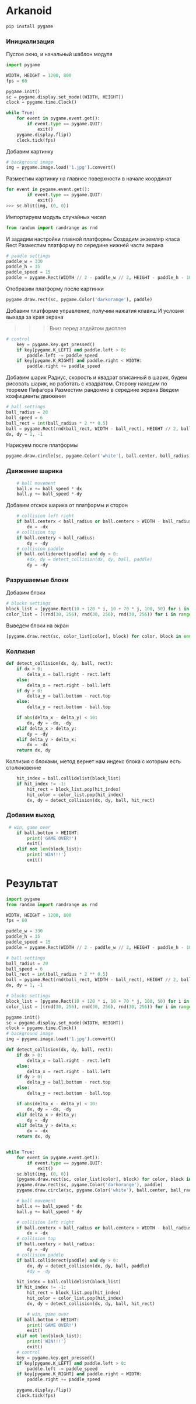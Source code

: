 # Arkanoid

```bash
pip install pygame
```

### Инициализация

Пустое окно, и начальный шаблон модуля

```python
import pygame

WIDTH, HEIGHT = 1200, 800
fps = 60

pygame.init()
sc = pygame.display.set_mode((WIDTH, HEIGHT))
clock = pygame.time.Clock()

while True:
    for event in pygame.event.get():
        if event.type == pygame.QUIT:
            exit()
    pygame.display.flip()
    clock.tick(fps)

```

Добавим картинку

```python
# background image
img = pygame.image.load('1.jpg').convert()
```

Разместим картинку на главное поверхности в начале координат
```python
for event in pygame.event.get():
        if event.type == pygame.QUIT:
            exit()
>>> sc.blit(img, (0, 0))
```

Импортируем модуль случайных чисел
```python
from random import randrange as rnd
```

И зададим настройки главной платформы
Создадим экземляр класа Rect
Разместим платформу по середине нижней части экрана
```python
# paddle settings
paddle_w = 330
paddle_h = 35
paddle_speed = 15
paddle = pygame.Rect(WIDTH // 2 - paddle_w // 2, HEIGHT - paddle_h - 10, paddle_w, paddle_h)
```

Отобразим платформу после картинки
```python
pygame.draw.rect(sc, pygame.Color('darkorange'), paddle)
```

Добавим платформе управление, получим нажатия клавиш
И условия выхада за края экрана
>>> Вниз перед апдейтом дисплея
```python
# control
    key = pygame.key.get_pressed()
    if key[pygame.K_LEFT] and paddle.left > 0:
        paddle.left -= paddle_speed
    if key[pygame.K_RIGHT] and paddle.right < WIDTH:
        paddle.right += paddle_speed
```

Добавим шарик
Радиус, скорость и квадрат вписанный в шарик, будем рисовать шарик, но работать с квадратом. Сторону находим по теореме Пифагора
Разместим рандомно в середине экрана
Введем коэфициенты движения
```python
# ball settings
ball_radius = 20
ball_speed = 6
ball_rect = int(ball_radius * 2 ** 0.5)
ball = pygame.Rect(rnd(ball_rect, WIDTH - ball_rect), HEIGHT // 2, ball_rect, ball_rect)
dx, dy = 1, -1
```
Нарисуем после платформы
```python
pygame.draw.circle(sc, pygame.Color('white'), ball.center, ball_radius)
```

### Движение шарика
```python
    # ball movement
    ball.x += ball_speed * dx
    ball.y += ball_speed * dy
```

Добавим отскок шарика от платформы и сторон

```python
    # collision left right
    if ball.centerx < ball_radius or ball.centerx > WIDTH - ball_radius:
        dx = -dx
    # collision top
    if ball.centery < ball_radius:
        dy = -dy
    # collision paddle
    if ball.colliderect(paddle) and dy > 0:
        #dx, dy = detect_collision(dx, dy, ball, paddle)
        dy = -dy
```

### Разрушаемые блоки

Добавим блоки

```python
# blocks settings
block_list = [pygame.Rect(10 + 120 * i, 10 + 70 * j, 100, 50) for i in range(10) for j in range(4)]
color_list = [(rnd(30, 256), rnd(30, 256), rnd(30, 256)) for i in range(10) for j in range(4)]
```

Выведем блоки на экран
```python
[pygame.draw.rect(sc, color_list[color], block) for color, block in enumerate(block_list)]
```

### Коллизия 

```python
def detect_collision(dx, dy, ball, rect):
    if dx > 0:
        delta_x = ball.right - rect.left
    else:
        delta_x = rect.right - ball.left
    if dy > 0:
        delta_y = ball.bottom - rect.top
    else:
        delta_y = rect.bottom - ball.top

    if abs(delta_x - delta_y) < 10:
        dx, dy = -dx, -dy
    elif delta_x > delta_y:
        dy = -dy
    elif delta_y > delta_x:
        dx = -dx
    return dx, dy
```

Коллизия с блоками, метод вернет нам индекс блока с которым есть столкновение
```python
    hit_index = ball.collidelist(block_list)
    if hit_index != -1:
        hit_rect = block_list.pop(hit_index)
        hit_color = color_list.pop(hit_index)
        dx, dy = detect_collision(dx, dy, ball, hit_rect)
```
### Добавим выход

```python
 # win, game over
    if ball.bottom > HEIGHT:
        print('GAME OVER!')
        exit()
    elif not len(block_list):
        print('WIN!!!')
        exit()
```

# Результат

```python
import pygame
from random import randrange as rnd

WIDTH, HEIGHT = 1200, 800
fps = 60

paddle_w = 330
paddle_h = 35
paddle_speed = 15
paddle = pygame.Rect(WIDTH // 2 - paddle_w // 2, HEIGHT - paddle_h - 10, paddle_w, paddle_h)

# ball settings
ball_radius = 20
ball_speed = 6
ball_rect = int(ball_radius * 2 ** 0.5)
ball = pygame.Rect(rnd(ball_rect, WIDTH - ball_rect), HEIGHT // 2, ball_rect, ball_rect)
dx, dy = 1, -1

# blocks settings
block_list = [pygame.Rect(10 + 120 * i, 10 + 70 * j, 100, 50) for i in range(10) for j in range(4)]
color_list = [(rnd(30, 256), rnd(30, 256), rnd(30, 256)) for i in range(10) for j in range(4)]

pygame.init()
sc = pygame.display.set_mode((WIDTH, HEIGHT))
clock = pygame.time.Clock()
# background image
img = pygame.image.load('1.jpg').convert()

def detect_collision(dx, dy, ball, rect):
    if dx > 0:
        delta_x = ball.right - rect.left
    else:
        delta_x = rect.right - ball.left
    if dy > 0:
        delta_y = ball.bottom - rect.top
    else:
        delta_y = rect.bottom - ball.top

    if abs(delta_x - delta_y) < 10:
        dx, dy = -dx, -dy
    elif delta_x > delta_y:
        dy = -dy
    elif delta_y > delta_x:
        dx = -dx
    return dx, dy


while True:
    for event in pygame.event.get():
        if event.type == pygame.QUIT:
            exit()
    sc.blit(img, (0, 0))
    [pygame.draw.rect(sc, color_list[color], block) for color, block in enumerate(block_list)]
    pygame.draw.rect(sc, pygame.Color('darkorange'), paddle)
    pygame.draw.circle(sc, pygame.Color('white'), ball.center, ball_radius)

    # ball movement
    ball.x += ball_speed * dx
    ball.y += ball_speed * dy

    # collision left right
    if ball.centerx < ball_radius or ball.centerx > WIDTH - ball_radius:
        dx = -dx
    # collision top
    if ball.centery < ball_radius:
        dy = -dy
    # collision paddle
    if ball.colliderect(paddle) and dy > 0:
        dx, dy = detect_collision(dx, dy, ball, paddle)
        #dy = -dy

    hit_index = ball.collidelist(block_list)
    if hit_index != -1:
        hit_rect = block_list.pop(hit_index)
        hit_color = color_list.pop(hit_index)
        dx, dy = detect_collision(dx, dy, ball, hit_rect)

        # win, game over
    if ball.bottom > HEIGHT:
        print('GAME OVER!')
        exit()
    elif not len(block_list):
        print('WIN!!!')
        exit()
    # control
    key = pygame.key.get_pressed()
    if key[pygame.K_LEFT] and paddle.left > 0:
        paddle.left -= paddle_speed
    if key[pygame.K_RIGHT] and paddle.right < WIDTH:
        paddle.right += paddle_speed

    pygame.display.flip()
    clock.tick(fps)

```
